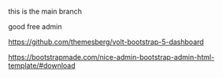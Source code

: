 this is the main branch


good free admin 

https://github.com/themesberg/volt-bootstrap-5-dashboard

https://bootstrapmade.com/nice-admin-bootstrap-admin-html-template/#download
